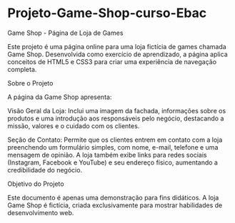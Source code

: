 # Projeto-Game-Shop-curso-Ebac

	
Game Shop - Página de Loja de Games

Este projeto é uma página online para uma loja fictícia de games chamada Game Shop. Desenvolvida como exercício de aprendizado, a página aplica conceitos de HTML5 e CSS3 para criar uma experiência de navegação completa.

Sobre o Projeto

A página da Game Shop apresenta:

Visão Geral da Loja: Inclui uma imagem da fachada, informações sobre os produtos e uma introdução aos responsáveis pelo negócio, destacando a missão, valores e o cuidado com os clientes.

Seção de Contato: Permite que os clientes entrem em contato com a loja preenchendo um formulário simples, com nome, e-mail, telefone e uma mensagem de opinião. A loja também exibe links para redes sociais (Instagram, Facebook e YouTube) e seu endereço físico, aumentando a credibilidade do negócio.


Objetivo do Projeto

Este documento é apenas uma demonstração para fins didáticos. A loja Game Shop é fictícia, criada exclusivamente para mostrar habilidades de desenvolvimento web.


